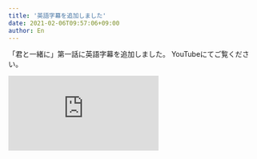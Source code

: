 ```yaml
---
title: '英語字幕を追加しました'
date: 2021-02-06T09:57:06+09:00
author: En
---
```


「君と一緒に」第一話に英語字幕を追加しました。
YouTubeにてご覧ください。

<div class="frame">
<iframe src="https://www.youtube.com/embed/QQpJZVISf_U" frameborder="0" allow="accelerometer; autoplay; clipboard-write; encrypted-media; gyroscope; picture-in-picture" allowfullscreen></iframe>
</div>


